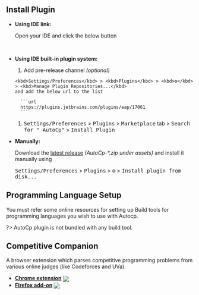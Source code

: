## Install Plugin

- __Using IDE link:__
  
  Open your IDE and click the below button

  <div class="installElContainer"></div>
  <br>

- __Using IDE built-in plugin system:__

    1. Add pre-release channel _(optional)_

      <kbd>Settings/Preferences</kbd> > <kbd>Plugins</kbd> > <kbd>⚙️</kbd> > <kbd>Manage Plugin Repositories...</kbd>
      and add the below url to the list

        ```url
        https://plugins.jetbrains.com/plugins/eap/17061
        ``` 

    1. <kbd>Settings/Preferences</kbd> > <kbd>Plugins</kbd> > <kbd>Marketplace</kbd> tab > <kbd>Search for "
       AutoCp"</kbd> >
       <kbd>Install Plugin</kbd>


- __Manually:__

  Download the [latest release](https://github.com/Pushpavel/AutoCp/releases) _(AutoCp-*.zip under assets)_ and install
  it manually using

  <kbd>Settings/Preferences</kbd> > <kbd>Plugins</kbd> > <kbd>⚙️</kbd> > <kbd>Install plugin from disk...</kbd>

## Programming Language Setup

You must refer some online resources for setting up Build tools for programming languages you wish to use with Autocp.

?> AutoCp plugin is not bundled with any build tool.

## Competitive Companion

A browser extension which parses competitive programming problems from various online judges (like Codeforces and UVa).

- [**Chrome
  extension**][link-cws] [<img valign="middle" src="https://img.shields.io/chrome-web-store/v/cjnmckjndlpiamhfimnnjmnckgghkjbl.svg?label=%20">][link-cws]
- [**Firefox
  add-on**][link-amo] [<img valign="middle" src="https://img.shields.io/amo/v/competitive-companion.svg?label=%20">][link-amo]

[link-cws]: https://chrome.google.com/webstore/detail/competitive-companion/cjnmckjndlpiamhfimnnjmnckgghkjbl

[link-amo]: https://addons.mozilla.org/en-US/firefox/addon/competitive-companion/
